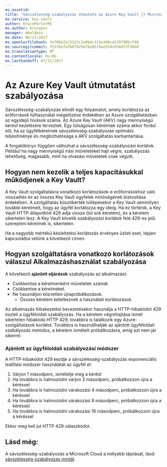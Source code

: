 ```yaml
---
ms.assetid: 
title: "Sávszélesség-szabályozás útmutató az Azure Key Vault |} Microsoft Docs"
ms.service: key-vault
author: BrucePerlerMS
ms.author: bruceper
manager: mbaldwin
ms.date: 06/21/2017
ms.openlocfilehash: fe700e22c5323c2a0bdc315e349cd119798bcf40
ms.sourcegitcommit: f537befafb079256fba0529ee554c034d73f36b0
ms.translationtype: MT
ms.contentlocale: hu-HU
ms.lasthandoff: 07/11/2017
---
```

# <a name="azure-key-vault-throttling-guidance"></a>Az Azure Key Vault útmutatást szabályozása

Sávszélesség-szabályozás elindít egy folyamatot, amely korlátozza az erőforrások túlhasználat megelőzése érdekében az Azure szolgáltatásban az egyidejű hívások száma. Az Azure Key Vault (AKV) nagy mennyiségű kérést kezelésére terveztek. Egy túlságosan kérelmek száma akkor fordul elő, ha az ügyfélkérelmek sávszélesség-szabályozás optimális teljesítménye és megbízhatósága a AKV szolgáltatás karbantartása.

A forgatókönyv függően változhat a sávszélesség-szabályozási korlátok. Például ha nagy mennyiségű írási műveleteket hajt végre, szabályozás lehetőség, magasabb, mint ha olvasási műveletek csak végzik.

## <a name="how-does-key-vault-handle-its-limits"></a>Hogyan nem kezelik a teljes kapacitásukkal működjenek a Key Vault?

A Key Vault szolgáltatásra vonatkozó korlátozások-e erőforrásokhoz való visszaélés és az összes Key Vault ügyfelek minőségének biztosítása érdekében. A szolgáltatás küszöbérték túllépésekor a Key Vault semmilyen további kérelmeit, hogy az ügyfél korlátozza egy ideig. Ha ez történik, a Key Vault HTTP-állapotkód 429 adja vissza (túl sok kérelem), és a kérelem sikertelen lesz. A Key Vault követik szabályozási korlátok felé 429-es jelű szerepleni kérelmek is, sikertelen. 

Ha a nagyobb mértékű késleltetési korlátozás érvényes üzleti eset, lépjen kapcsolatba velünk a következő címen.


## <a name="how-to-throttle-your-app-in-response-to-service-limits"></a>Hogyan szolgáltatásra vonatkozó korlátozások válaszul Alkalmazáshasználat szabályozása

A következő **ajánlott eljárások** szabályozás az alkalmazást:
- Csökkentse a kérelmenként műveletek számát.
- Csökkentse a kérelmeket.
- Ne használjon közvetlen újrapróbálkozások. 
    - Összes kérelem keletkeznek a használati korlátozások.

Az alkalmazás hibakezelési bevezetésekor használja a HTTP-hibakódot 429 észleli a ügyféloldali szabályozás. Ha a kérelem végrehajtása ismét sikertelen hibakódú HTTP 429, továbbra is találkozik egy Azure-szolgáltatások korlátot. Továbbra is használhatják az ajánlott ügyféloldali szabályozás metódus, a kérelem ismételt próbálkozásra, amíg azt nem jár sikerrel.

### <a name="recommended-client-side-throttling-method"></a>Ajánlott az ügyféloldali szabályozási módszer

A HTTP-hibakódot 429 kezdje a sávszélesség-szabályozás exponenciális leállítási módszer használatát az ügyfél el:

1. Várjon 1 másodperc, ismételje meg a kérést
2. Ha továbbra is halmozódni várjon 2 másodperc, próbálkozzon újra a kéréssel
3. Ha továbbra is halmozódni várakozási 4 másodperc, próbálkozzon újra a kéréssel
4. Ha továbbra is halmozódni várakozási 8 másodperc, próbálkozzon újra a kéréssel
5. Ha továbbra is halmozódni várakozási 16 másodperc, próbálkozzon újra a kéréssel

Ekkor meg kell jut HTTP 429 válaszkódot.

## <a name="see-also"></a>Lásd még:

A sávszélesség-szabályozás a Microsoft Cloud a mélyebb tájolását, lásd: [sávszélesség-szabályozás mintát](https://docs.microsoft.com/azure/architecture/patterns/throttling).

